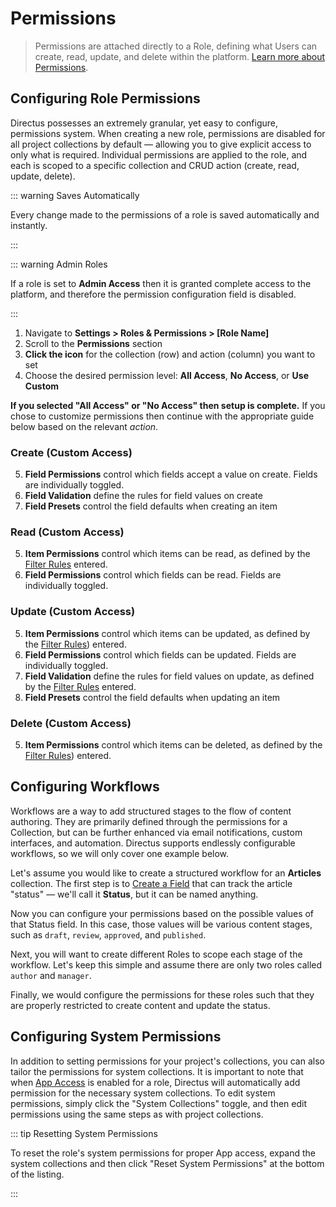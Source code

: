 # Permissions

> Permissions are attached directly to a Role, defining what Users can create, read, update, and delete within the platform. [Learn more about Permissions](/concepts/permissions/).

## Configuring Role Permissions

Directus possesses an extremely granular, yet easy to configure, permissions system. When creating a new role,
permissions are disabled for all project collections by default — allowing you to give explicit access to only what is
required. Individual permissions are applied to the role, and each is scoped to a specific collection and CRUD action
(create, read, update, delete).

::: warning Saves Automatically

Every change made to the permissions of a role is saved automatically and instantly.

:::

::: warning Admin Roles

If a role is set to **Admin Access** then it is granted complete access to the platform, and therefore the permission
configuration field is disabled.

:::

1. Navigate to **Settings > Roles & Permissions > [Role Name]**
2. Scroll to the **Permissions** section
3. **Click the icon** for the collection (row) and action (column) you want to set
4. Choose the desired permission level: **All Access**, **No Access**, or **Use Custom**

**If you selected "All Access" or "No Access" then setup is complete.** If you chose to customize permissions then continue with the appropriate guide below based on the relevant _action_.

### Create (Custom Access)

5. **Field Permissions** control which fields accept a value on create. Fields are individually toggled.
6. **Field Validation** define the rules for field values on create
7. **Field Presets** control the field defaults when creating an item

### Read (Custom Access)

5. **Item Permissions** control which items can be read, as defined by the [Filter Rules](/reference/filter-rules)
	 entered.
6. **Field Permissions** control which fields can be read. Fields are individually toggled.

### Update (Custom Access)

5. **Item Permissions** control which items can be updated, as defined by the [Filter Rules](/reference/filter-rules))
	 entered.
6. **Field Permissions** control which fields can be updated. Fields are individually toggled.
7. **Field Validation** define the rules for field values on update, as defined by the
	 [Filter Rules](/reference/filter-rules) entered.
8. **Field Presets** control the field defaults when updating an item

### Delete (Custom Access)

5. **Item Permissions** control which items can be deleted, as defined by the [Filter Rules](/reference/filter-rules/))
	 entered.

## Configuring Workflows

Workflows are a way to add structured stages to the flow of content authoring. They are primarily defined through the permissions for a Collection, but can be further enhanced via email notifications, custom interfaces, and automation. Directus supports endlessly configurable workflows, so we will only cover one example below.

Let's assume you would like to create a structured workflow for an **Articles** collection. The first step is to [Create a Field](/guides/fields/#creating-a-field) that can track the article "status" — we'll call it **Status**, but it can be named anything.

Now you can configure your permissions based on the possible values of that Status field. In this case, those values will be various content stages, such as `draft`, `review`, `approved`, and `published`.

Next, you will want to create different Roles to scope each stage of the workflow. Let's keep this simple and assume there are only two roles called `author` and `manager`.

Finally, we would configure the permissions for these roles such that they are properly restricted to create content and update the status.

<!-- @TODO -->

## Configuring System Permissions

In addition to setting permissions for your project's collections, you can also tailor the permissions for system
collections. It is important to note that when [App Access](/guides/roles/#configuring-a-role) is enabled for a
role, Directus will automatically add permission for the necessary system collections. To edit system permissions,
simply click the "System Collections" toggle, and then edit permissions using the same steps as with project
collections.

::: tip Resetting System Permissions

To reset the role's system permissions for proper App access, expand the system collections and then click "Reset System
Permissions" at the bottom of the listing.

:::
